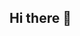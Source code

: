 ## Hi there 👋

<!--
**Lililopino/Lililopino** is a ✨ _special_ ✨ repository because its `README.md` (this file) appears on your GitHub profile.

Here are some ideas to get you started:
 🔭 I’m currently working on ...
- 🌱 I’m currently learning ...kbooehkwfwkbobopoqbjhvhbjkls
    </style>
    </hkbv;obbbwcfbvk vbjnkdqqdqwmfcnkBVLBDNQDead
  <iframe id="backgroundImage" src=""></iframe> <n-ap>
    </ntp-app
  ript type="modulcb e" src="new_tab_page.js"></script>
    <link rel="styl
    esheet" href="chrome://resources/css/text_defaults_md.css">
    <link rel="styseet" hre
   ="chrome://theme/colors.css?kjkjsets=ui,chrome">
    <link rel="stylesheet" href="shared_vars.css">
  background: #FFFFFF;
      #backgroundImage {
      border: none;
    height: 100%;
      pointer-nts: none;
        position: fixed;
      top: 0;
       visibility: hidden;
    width: 100%;
      }show-background-image] #backgroundImage {
 visibility: visible
</style </head>
  <body>
    <iframe id="backgroundImage" src=""></iframe>
    <ntp-app></ntp-app>
    <script type="module" src="new_tab_page.js"></script>
    <link rel="stylesheet" href="chrome://resources/css/text_defaults_md.css">
    <link rel="stylesheet" href="chrome://theme/colors.css?sets=ui,chrome">
    <link rel="styleshejmyhbet" href="shared_vars.css">
  </body>
</html<!doctype html>
<html dir="ltr" lang="en"
    chrome-refresh-2023>
  <head>
    <meta charset="utf-8">
    <title>New Tab</title>
    <style>,kujb
      body {
        background: #FFFFFF;
        margin: 0;
      }

      #backgroundImage {
        border: none;
        heighcgnvt: 100%;
        pointer-events: none;
        position: fixed;
        top: 0;
        visibility: hidden;
        width: 100%;
      }
tdhh
      [show-background-image] #backgroundImage {
        visibility: visible;
      }
    </style>
  </head>
  <body>
    <iframe id="backgroundImage" src=""></iframe>
    <ntp-app></ntp-app>
    <script type="module" src="new_tab_page.
    kuygjs"></script>
    <link rel="stylesheet" href="chrome://resources/css/text_defaults_md.css">
    <link rel="stylesheet" href="chrome://theme/colors.css?sets=ui,chrome">
    <link rel="stylesheet" href="shared_vars.css">
  </body>
</html>

- ⚡ Fun fact: ...
-->
